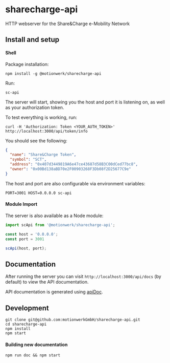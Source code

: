 # sharecharge-api
HTTP webserver for the Share&amp;Charge e-Mobility Network

## Install and setup

#### Shell

Package installation:
```
npm install -g @motionwerk/sharecharge-api
```

Run:
```
sc-api
```

The server will start, showing you the host and port it is listening on, as well as your authorization token.

To test everything is working, run:
```
curl -H 'Authorization: Token <YOUR_AUTH_TOKEN>' http://localhost:3000/api/token/info
```

You should see the following:

```json
{
  "name": "Share&Charge Token",
  "symbol": "SCT",
  "address": "0x407d3449819A6e47ce43687d58B3C00dCed77bc8",
  "owner": "0x00Bd138aBD70e2F00903268F3Db08f2D25677C9e"
}
```

The host and port are also configurable via environment variables:
```
PORT=3001 HOST=0.0.0.0 sc-api
```

#### Module Import

The server is also available as a Node module:

```ts
import scApi from '@motionwerk/sharecharge-api';

const host = '0.0.0.0';
const port = 3001

scApi(host, port);
```

## Documentation

After running the server you can visit `http://localhost:3000/api/docs` (by default) to view the API documentation. 

API documentation is generated using [apiDoc](http://apidocjs.com/).


## Development

```
git clone git@github.com:motionwerkGmbH/sharecharge-api.git
cd sharecharge-api
npm install
npm start
```

#### Building new documentation

```
npm run doc && npm start
```

